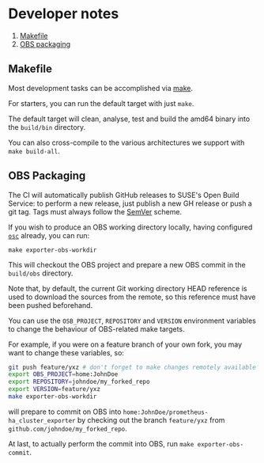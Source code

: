 # Developer notes

1. [Makefile](#makefile)
2. [OBS packaging](#obs-packaging)


## Makefile

Most development tasks can be accomplished via [make](../Makefile).

For starters, you can run the default target with just `make`.

The default target will clean, analyse, test and build the amd64 binary into the `build/bin` directory.

You can also cross-compile to the various architectures we support with `make build-all`.


## OBS Packaging

The CI will automatically publish GitHub releases to SUSE's Open Build Service: to perform a new release, just publish a new GH release or push a git tag. Tags must always follow the [SemVer](https://semver.org/) scheme.

If you wish to produce an OBS working directory locally, having configured [`osc`](https://en.opensuse.org/openSUSE:OSC) already, you can run:
```
make exporter-obs-workdir
```
This will checkout the OBS project and prepare a new OBS commit in the `build/obs` directory.

Note that, by default, the current Git working directory HEAD reference is used to download the sources from the remote, so this reference must have been pushed beforehand.
  
You can use the `OSB_PROJECT`, `REPOSITORY` and `VERSION` environment variables to change the behaviour of OBS-related make targets.

For example, if you were on a feature branch of your own fork, you may want to change these variables, so:
```bash
git push feature/yxz # don't forget to make changes remotely available
export OBS_PROJECT=home:JohnDoe
export REPOSITORY=johndoe/my_forked_repo
export VERSION=feature/yxz
make exporter-obs-workdir
``` 
will prepare to commit on OBS into `home:JohnDoe/prometheus-ha_cluster_exporter` by checking out the branch `feature/yxz` from `github.com/johndoe/my_forked_repo`.

At last, to actually perform the commit into OBS, run `make exporter-obs-commit`. 
